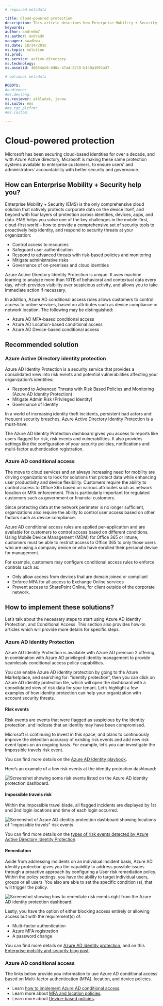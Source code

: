 ```yaml
---
# required metadata

title: Cloud-powered protection
description: This article describes how Enterprise Mobility + Security can be used to provide a comprehensive set of security tools to proactively help identity, and respond to security threats at your organization by leveraging tools within Azure Active Directory.
keywords:
author: andredm7
ms.author: andredm
manager: swadhwa
ms.date: 10/24/2016
ms.topic: solution
ms.prod:
ms.service: active-directory
ms.technology:
ms.assetid: 46654ab0-0d0a-47ad-8715-b149a1092a37

# optional metadata

ROBOTS:
#audience:
#ms.devlang:
ms.reviewer: atkladak, jsnow
ms.suite: ems
#ms.tgt_pltfrm:
#ms.custom:

---
```


# Cloud-powered protection
Microsoft has been securing cloud-based identities for over a decade, and with Azure Active directory, Microsoft is making these same protection systems available to enterprise customers, to ensure users' and administrators' accountability with better security and governance.

## How can Enterprise Mobility + Security help you?
Enterprise Mobility + Security (EMS) is the only comprehensive cloud solution that natively protects corporate data on the device itself, and beyond with four layers of protection across identities, devices, apps, and data. EMS helps you solve one of the key challenges in the mobile-first, cloud-first world – how to provide a comprehensive set of security tools to proactively help identity, and respond to security threats at your organization:
- Control access to resources
- Safeguard user authentication
- Respond to advanced threats with risk-based policies and monitoring
- Mitigate administrative risks
- Governance of on-premises and cloud identities

Azure Active Directory Identity Protection is unique. It uses machine learning to analyze more than 10TB of behavioral and contextual data every day, which provides visibility over suspicious activity, and allows you to take immediate action if necessary.

In addition, Azure AD conditional access rules allows customers to control access to online services, based on attributes such as device compliance or network location. The following may be distinguished:
- Azure AD MFA-based conditional access
- Azure AD Location-based conditional access
- Azure AD Device-based conditional access


## Recommended solution
### Azure Active Directory identity protection

Azure AD Identity Protection is a security service that provides a consolidated view into risk events and potential vulnerabilities affecting your organization’s identities:
- Respond to Advanced Threats with Risk Based Policies and Monitoring (Azure AD Identity Protection)
- Mitigate Admin Risk (Privileged Identity)
- Governance of Identity

In a world of increasing identity theft incidents, persistent bad actors and frequent security breaches, Azure Active Directory Identity Protection is a must-have.

The Azure AD Identity Protection dashboard gives you access to reports like users flagged for risk, risk events and vulnerabilities. It also provides settings like the configuration of your security policies, notifications and multi-factor authentication registration.
### Azure AD conditional access
The move to cloud services and an always increasing need for mobility are driving organizations to look for solutions that protect data while enhancing user productivity and device flexibility. Customers require the ability to control access to Office 365 based on various attributes such as network location or MFA enforcement. This is particularly important for regulated customers such as government or financial customers.

Since protecting data at the network perimeter is no longer sufficient, organizations also require the ability to control user access based on other factors such as device compliance.

Azure AD conditional access rules are applied per-application and are available for customers to control access based on different conditions. Using Mobile Device Management (MDM) for Office 365 or Intune, customers must be able to restrict access to Office 365 to only those users who are using a company device or who have enrolled their personal device for management.

For example, customers may configure conditional access rules to enforce controls such as:
- Only allow access from devices that are domain joined or compliant
- Enforce MFA for all access to Exchange Online services
- Prevent access to SharePoint Online, for client outside of the corporate network.

## How to implement these solutions?

Let’s talk about the necessary steps to start using Azure AD Identity Protection, and Conditional Access. This section also provides how-to articles which will provide more details for specific steps.

### Azure AD Identity Protection
Azure AD Identity Protection is available with Azure AD premium 2 offering, in combination with Azure AD privileged identity management to provide seamlessly conditional access policy capabilities.

You can enable Azure AD identity protection by going to the Azure Marketplace, and searching for: “identity protection”, then you can click on Azure AD identity protection tile, which will open the dashboard with a consolidated view of risk data for your tenant. Let’s highlight a few examples of how identity protection can help your organization with account security threats.

#### Risk events
Risk events are events that were flagged as suspicious by the identity protection, and indicate that an identity may have been compromised.

Microsoft is continuing to invest in this space, and plans to continuously improve the detection accuracy of existing risk events and add new risk event types on an ongoing basis. For example, let’s you can investigate the Impossible travels risk event.

You can find more details on the [Azure AD Identity playbook](https://azure.microsoft.com/en-us/documentation/articles/active-directory-identityprotection-playbook/).

Here’s an example of a few risk events at the identity protection dashboard:

![Screenshot showing some risk events listed on the Azure AD identity protection dashboard.](./media/cloud-powered-protection/cloud-powered-protection-fig1.png)

#### Impossible travels risk
Within the Impossible travel blade, all flagged incidents are displayed by 1st and 2nd login locations and time of each login occurred.

![Screenshot of Azure AD identity protection dashboard showing locations of "impossible travels" risk events.](./media/cloud-powered-protection/cloud-powered-protection-fig2.png)

You can find more details on the [types of risk events detected by Azure Active Directory Identity Protection](https://azure.microsoft.com/en-us/documentation/articles/active-directory-identityprotection-risk-events-types/).

#### Remediation
Aside from addressing incidents on an individual incident basis, Azure AD identity protection gives you the capability to address possible issues through a proactive approach by configuring a User risk remediation policy. Within the policy settings, you have the ability to target individual users, groups or all users. You also are able to set the specific condition (s), that will trigger the policy.

![Screenshot showing how to remediate risk events right from the Azure AD identity protection dashboard.](./media/cloud-powered-protection/cloud-powered-protection-fig3.png)

Lastly, you have the option of either blocking access entirely or allowing access but with the requirement(s) of:
- Multi-factor authentication
- Azure MFA registration
- A password change

You can find more details on [Azure AD Identity protection](https://azure.microsoft.com/en-us/documentation/articles/active-directory-identityprotection/), and on this [Enterprise mobility and security blog post](https://blogs.technet.microsoft.com/enterprisemobility/2016/09/07/azuread-identity-protection-azure-ad-privileged-identity-management-and-azure-ad-premium-p2-will-be-generally-available-sept-15th/).

### Azure AD conditional access
The links below provide you information to use Azure AD conditional access based on Multi-factor authentication (MFA), location, and device policies.
- Learn [how to implement Azure AD conditional access](https://azure.microsoft.com/documentation/articles/active-directory-conditional-access/).
- Learn more about [MFA and location policies](https://azure.microsoft.com/documentation/articles/active-directory-conditional-access-azuread-connected-apps/).
- Learn more about [Device-based policies](https://azure.microsoft.com/documentation/articles/active-directory-conditional-access-policy-connected-applications/).
